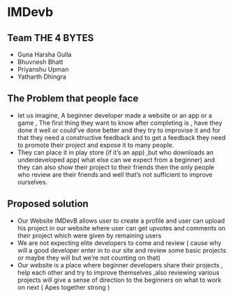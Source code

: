 # IMDevb

## Team THE 4 BYTES
* Guna Harsha Gulla
* Bhuvnesh Bhatt
* Priyanshu Upman
* Yatharth Dhingra
## The Problem that people face
* let us imagine, A beginner developer made a website or an app or a game , The first thing they want to know after completing is , have they done it well or could’ve done better and they try to improvise it and for that they need a constructive feedback and to get a feedback they need to promote their project and expose it to many people.
*  They can place it in play store (if it’s an app) ,but who downloads an underdeveloped app( what else can we expect from a beginner) and they can also show their project to their friends then the only people who review are their friends and well that’s not sufficient to improve ourselves.

## Proposed solution 
* Our Website IMDevB allows user to create a profile and user can upload his project in our website where user can get upvotes and comments on their project which were given by remaining users 
* We are not expecting elite developers to come and review ( cause why will a good developer enter in to our site and review some basic projects or maybe they will but we’re not counting on that)
* Our website is a place where beginner developers share their projects , help each other and try to improve themselves ,also reviewing various projects will give a sense of direction to the beginners on what to work on next ( Apes together strong )




